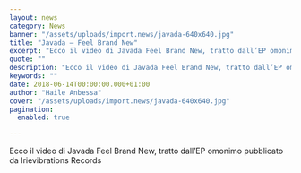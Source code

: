 ```yaml
---
layout: news
category: News
banner: "/assets/uploads/import.news/javada-640x640.jpg"
title: "Javada – Feel Brand New"
excerpt: "Ecco il video di Javada Feel Brand New, tratto dall’EP omonimo pubblicato da Irievibrations Records"
quote: ""
description: "Ecco il video di Javada Feel Brand New, tratto dall’EP omonimo pubblicato da Irievibrations Records"
keywords: ""
date: 2018-06-14T00:00:00.000+01:00
author: "Haile Anbessa"
cover: "/assets/uploads/import.news/javada-640x640.jpg"
pagination:
  enabled: true

---
```


Ecco il video di Javada Feel Brand New, tratto dall’EP omonimo pubblicato da Irievibrations Records